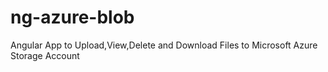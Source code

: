 # ng-azure-blob
Angular App to Upload,View,Delete and Download Files to Microsoft Azure Storage Account
